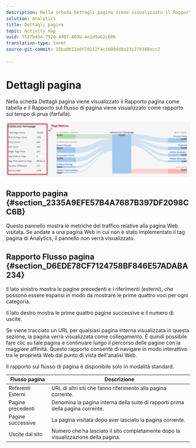 ```yaml
---
description: Nella scheda Dettagli pagina viene visualizzato il Rapporto pagina come tabella e il Rapporto sul flusso di pagina viene visualizzato come rapporto sul tempo di prua (farfalla).
solution: Analytics
title: Dettagli pagina
topic: Activity map
uuid: f527b454-7920-4907-869b-4e1d9ab2c606
translation-type: tm+mt
source-git-commit: 16ba0b12e0f70112f4c10804d0a13c278388ecc2

---
```



# Dettagli pagina

Nella scheda Dettagli pagina viene visualizzato il Rapporto pagina come tabella e il Rapporto sul flusso di pagina viene visualizzato come rapporto sul tempo di prua (farfalla).

![](assets/page_flow.png)

## Rapporto pagina {#section_2335A9EFE57B4A7687B397DF2098CC6B}

Questo pannello mostra le metriche del traffico relative alla pagina Web visitata. Se andate a una pagina Web in cui non è stato implementato il tag pagina di Analytics, il pannello non verrà visualizzato.

## Rapporto Flusso pagina {#section_D6EDE78CF7124758BF846E57ADABA234}

Il lato sinistro mostra le pagine precedenti e i riferimenti (esterni), che possono essere espansi in modo da mostrare le prime quattro voci per ogni categoria.

Il lato destro mostra le prime quattro pagine successive e il numero di uscite.

Se viene tracciato un URL per qualsiasi pagina interna visualizzata in questa sezione, la pagina verrà visualizzata come collegamento. È quindi possibile fare clic su tale pagina e continuare lungo il percorso delle pagine con la maggiore affinità. Questo rapporto consente di navigare in modo interattivo tra le proprietà Web dal punto di vista dell'analisi Web.

Il rapporto sul flusso di pagina è disponibile solo in modalità standard.

| **Flusso pagina** | **Descrizione** |
|---|---|
| Referenti Esterni | URL di altri siti che fanno riferimento alla pagina corrente. |
| Pagine precedenti | Denomina la pagina interna della suite di rapporti prima della pagina corrente. |
| Pagine successive | La pagina visitata dopo aver lasciato la pagina corrente. |
| Uscite dal sito | Numero che ha lasciato il sito completamente dopo la visualizzazione della pagina. |

